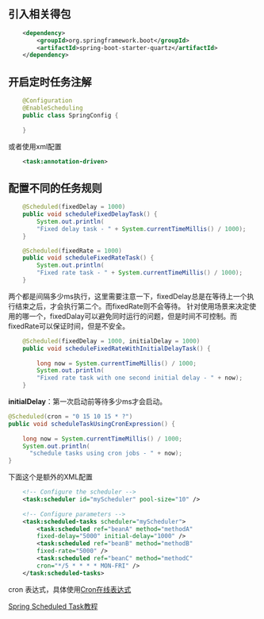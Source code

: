 ## 引入相关得包
```xml
    <dependency>
        <groupId>org.springframework.boot</groupId>
        <artifactId>spring-boot-starter-quartz</artifactId>
    </dependency>

````
## 开启定时任务注解
```java
    @Configuration
    @EnableScheduling
    public class SpringConfig {
    
    }
```

或者使用xml配置

```xml
    <task:annotation-driven>
```

## 配置不同的任务规则

```java
    @Scheduled(fixedDelay = 1000)
    public void scheduleFixedDelayTask() {
        System.out.println(
        "Fixed delay task - " + System.currentTimeMillis() / 1000);
    }

    @Scheduled(fixedRate = 1000)
    public void scheduleFixedRateTask() {
        System.out.println(
        "Fixed rate task - " + System.currentTimeMillis() / 1000);
    }
```
两个都是间隔多少ms执行，这里需要注意一下，fixedDelay总是在等待上一个执行结束之后，才会执行第二个。而fixedRate则不会等待。
针对使用场景来决定使用的哪一个，fixedDalay可以避免同时运行的问题，但是时间不可控制。而fixedRate可以保证时间，但是不安全。

```java
    @Scheduled(fixedDelay = 1000, initialDelay = 1000)
    public void scheduleFixedRateWithInitialDelayTask() {
    
        long now = System.currentTimeMillis() / 1000;
        System.out.println(
        "Fixed rate task with one second initial delay - " + now);
    }
```

**initialDelay**：第一次启动前等待多少ms才会启动。



```java
@Scheduled(cron = "0 15 10 15 * ?")
public void scheduleTaskUsingCronExpression() {
  
    long now = System.currentTimeMillis() / 1000;
    System.out.println(
      "schedule tasks using cron jobs - " + now);
}
```

下面这个是额外的XML配置
```xml
    <!-- Configure the scheduler -->
    <task:scheduler id="myScheduler" pool-size="10" />
    
    <!-- Configure parameters -->
    <task:scheduled-tasks scheduler="myScheduler">
        <task:scheduled ref="beanA" method="methodA"
        fixed-delay="5000" initial-delay="1000" />
        <task:scheduled ref="beanB" method="methodB"
        fixed-rate="5000" />
        <task:scheduled ref="beanC" method="methodC"
        cron="*/5 * * * * MON-FRI" />
    </task:scheduled-tasks>
```

cron 表达式，具体使用[Cron在线表达式](http://cron.qqe2.com/)

[Spring Scheduled Task教程](https://www.baeldung.com/spring-scheduled-tasks)